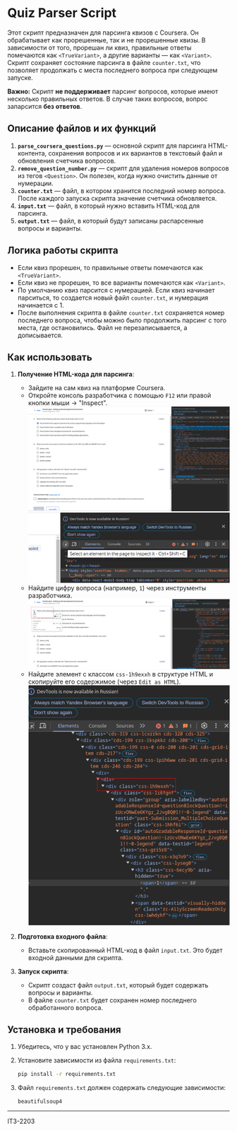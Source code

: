 
# Quiz Parser Script

Этот скрипт предназначен для парсинга квизов с Coursera. Он обрабатывает как прорешенные, так и не прорешенные квизы. В зависимости от того, прорешан ли квиз, правильные ответы помечаются как `<TrueVariant>`, а другие варианты — как `<Variant>`. Скрипт сохраняет состояние парсинга в файле `counter.txt`, что позволяет продолжать с места последнего вопроса при следующем запуске.

**Важно:** Скрипт **не поддерживает** парсинг вопросов, которые имеют несколько правильных ответов. В случае таких вопросов, вопрос запарсится **без ответов**.

## Описание файлов и их функций

1. **`parse_coursera_questions.py`** — основной скрипт для парсинга HTML-контента, сохранения вопросов и их вариантов в текстовый файл и обновления счетчика вопросов.
2. **`remove_question_number.py`** — скрипт для удаления номеров вопросов из тегов `<Question>`. Он полезен, когда нужно очистить данные от нумерации.
3. **`counter.txt`** — файл, в котором хранится последний номер вопроса. После каждого запуска скрипта значение счетчика обновляется.
4. **`input.txt`** — файл, в который нужно вставить HTML-код для парсинга.
5. **`output.txt`** — файл, в который будут записаны распарсенные вопросы и варианты.

## Логика работы скрипта

- Если квиз прорешен, то правильные ответы помечаются как `<TrueVariant>`.
- Если квиз не прорешен, то все варианты помечаются как `<Variant>`.
- По умолчанию квиз парсится с нумерацией. Если квиз начинает парситься, то создается новый файл `counter.txt`, и нумерация начинается с 1.
- После выполнения скрипта в файле `counter.txt` сохраняется номер последнего вопроса, чтобы можно было продолжить парсинг с того места, где остановились. Файл не перезаписывается, а дописывается.

## Как использовать

1. **Получение HTML-кода для парсинга**:

   - Зайдите на сам квиз на платформе Coursera.
   - Откройте консоль разработчика с помощью `F12` или правой кнопки мыши -> "Inspect". ![](/assets/1image.png) ![](/assets/2image.png)
   - Найдите цифру вопроса (например, `1`) через инструменты разработчика. ![](/assets/3image.png)
   - Найдите элемент с классом `css-1h9exxh` в структуре HTML и скопируйте его содержимое (через `Edit as HTML`).
     <br>![](/assets/4image.png)<br>

2. **Подготовка входного файла**:

   - Вставьте скопированный HTML-код в файл `input.txt`. Это будет входной данными для скрипта.

3. **Запуск скрипта**:
   - Скрипт создаст файл `output.txt`, который будет содержать вопросы и варианты.
   - В файле `counter.txt` будет сохранен номер последнего обработанного вопроса.

## Установка и требования

1. Убедитесь, что у вас установлен Python 3.x.
2. Установите зависимости из файла `requirements.txt`:

   ```bash
   pip install -r requirements.txt
   ```

3. Файл `requirements.txt` должен содержать следующие зависимости:
   ```
   beautifulsoup4
   ```

---

IT3-2203

